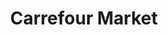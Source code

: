 ---
title: "Carrefour Market"
url: /bergerac/carrefour-market-boulevard-auguste-comte/
shop: Lebensmittel
---